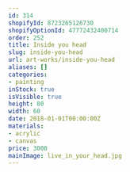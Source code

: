 ```yaml
---
id: 314
shopifyId: 8723265126730
shopifyOptionId: 47772432400714
order: 252
title: Inside you head
slug: inside-you-head
url: art-works/inside-you-head
aliases: []
categories:
- painting
inStock: true
isVisible: true
height: 80
width: 60
date: 2018-01-01T00:00:00Z
materials:
- acrylic
- canvas
price: 3000
mainImage: live_in_your_head.jpg
---
```

